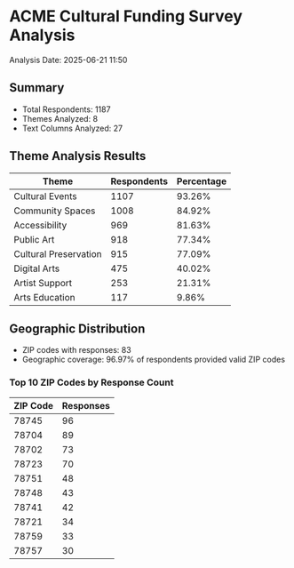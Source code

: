# ACME Cultural Funding Survey Analysis

Analysis Date: 2025-06-21 11:50

## Summary

- Total Respondents: 1187
- Themes Analyzed: 8
- Text Columns Analyzed: 27

## Theme Analysis Results

| Theme | Respondents | Percentage |
|-------|-------------|------------|
| Cultural Events | 1107 | 93.26% |
| Community Spaces | 1008 | 84.92% |
| Accessibility | 969 | 81.63% |
| Public Art | 918 | 77.34% |
| Cultural Preservation | 915 | 77.09% |
| Digital Arts | 475 | 40.02% |
| Artist Support | 253 | 21.31% |
| Arts Education | 117 | 9.86% |

## Geographic Distribution

- ZIP codes with responses: 83
- Geographic coverage: 96.97% of respondents provided valid ZIP codes

### Top 10 ZIP Codes by Response Count

| ZIP Code | Responses |
|----------|----------|
| 78745 | 96 |
| 78704 | 89 |
| 78702 | 73 |
| 78723 | 70 |
| 78751 | 48 |
| 78748 | 43 |
| 78741 | 42 |
| 78721 | 34 |
| 78759 | 33 |
| 78757 | 30 |
